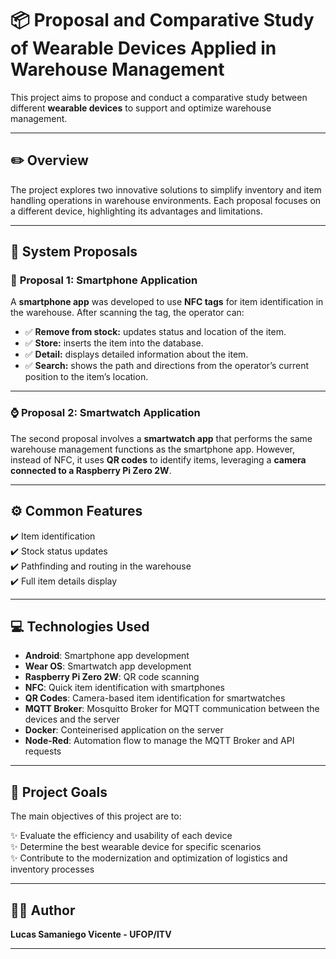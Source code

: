 # 📦 Proposal and Comparative Study of Wearable Devices Applied in Warehouse Management

This project aims to propose and conduct a comparative study between different **wearable devices** to support and optimize warehouse management.

---

## ✏️ **Overview**

The project explores two innovative solutions to simplify inventory and item handling operations in warehouse environments. Each proposal focuses on a different device, highlighting its advantages and limitations.

---

## 🚀 **System Proposals**

### 📱 **Proposal 1: Smartphone Application**

A **smartphone app** was developed to use **NFC tags** for item identification in the warehouse. After scanning the tag, the operator can:

- ✅ **Remove from stock:** updates status and location of the item.
- ✅ **Store:** inserts the item into the database.
- ✅ **Detail:** displays detailed information about the item.
- ✅ **Search:** shows the path and directions from the operator’s current position to the item’s location.

---

### ⌚ **Proposal 2: Smartwatch Application**

The second proposal involves a **smartwatch app** that performs the same warehouse management functions as the smartphone app. However, instead of NFC, it uses **QR codes** to identify items, leveraging a **camera connected to a Raspberry Pi Zero 2W**.

---

## ⚙️ **Common Features**

✔️ Item identification  
✔️ Stock status updates  
✔️ Pathfinding and routing in the warehouse  
✔️ Full item details display  

---

## 💻 **Technologies Used**

- **Android**: Smartphone app development  
- **Wear OS**: Smartwatch app development  
- **Raspberry Pi Zero 2W**: QR code scanning  
- **NFC**: Quick item identification with smartphones  
- **QR Codes**: Camera-based item identification for smartwatches
- **MQTT Broker**: Mosquitto Broker for MQTT communication between the devices and the server
- **Docker**: Conteinerised application on the server
- **Node-Red**: Automation flow to manage the MQTT Broker and API requests  

---

## 🎯 **Project Goals**

The main objectives of this project are to:

✨ Evaluate the efficiency and usability of each device  
✨ Determine the best wearable device for specific scenarios  
✨ Contribute to the modernization and optimization of logistics and inventory processes  

---

## 👨‍💻 **Author**

**Lucas Samaniego Vicente - UFOP/ITV**

---
